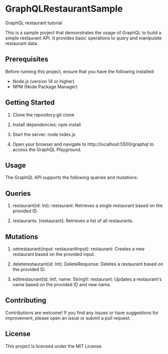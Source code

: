 # GraphQLRestaurantSample
GraphQL restaurant tutorial

This is a sample project that demonstrates the usage of GraphQL to build a simple restaurant API. 
It provides basic operations to query and manipulate restaurant data.

## Prerequisites

Before running this project, ensure that you have the following installed:

- Node.js (version 14 or higher)
- NPM (Node Package Manager)


## Getting Started

1. Clone the repository:git clone <repository-url>
   
2. Install dependencies: npm install 
  
3. Start the server: node index.js
  
 4. Open your browser and navigate to http://localhost:5500/graphql to access the GraphQL Playground.
  
## Usage
The GraphQL API supports the following queries and mutations:

## Queries
  
1. restaurant(id: Int): restaurant: Retrieves a single restaurant based on the provided ID.
  
2. restaurants: [restaurant]: Retrieves a list of all restaurants.
  
## Mutations
1. setrestaurant(input: restaurantInput): restaurant: Creates a new restaurant based on the provided input.
  
2. deleterestaurant(id: Int): DeleteResponse: Deletes a restaurant based on the provided ID.
  
3. editrestaurant(id: Int!, name: String!): restaurant: Updates a restaurant's name based on the provided ID and new name.

## Contributing
Contributions are welcome! If you find any issues or have suggestions for improvement, please open an issue or submit a pull request.

## License
This project is licensed under the MIT License.


